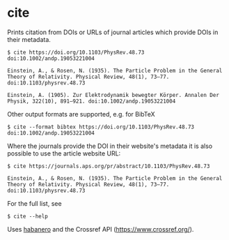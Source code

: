 # cite

Prints citation from DOIs or URLs of journal articles which provide DOIs in their
metadata.

```
$ cite https://doi.org/10.1103/PhysRev.48.73 doi:10.1002/andp.19053221004

Einstein, A., & Rosen, N. (1935). The Particle Problem in the General Theory of Relativity. Physical Review, 48(1), 73–77. doi:10.1103/physrev.48.73

Einstein, A. (1905). Zur Elektrodynamik bewegter Körper. Annalen Der Physik, 322(10), 891–921. doi:10.1002/andp.19053221004
```

Other output formats are supported, e.g. for BibTeX

```
$ cite --format bibtex https://doi.org/10.1103/PhysRev.48.73 doi:10.1002/andp.19053221004
```

Where the journals provide the DOI in their website's metadata it is also
possible to use the article website URL:
```
$ cite https://journals.aps.org/pr/abstract/10.1103/PhysRev.48.73

Einstein, A., & Rosen, N. (1935). The Particle Problem in the General Theory of Relativity. Physical Review, 48(1), 73–77. doi:10.1103/physrev.48.73
```

For the full list, see
```
$ cite --help
```

Uses [habanero](https://github.com/sckott/habanero) and
the Crossref API (https://www.crossref.org/).
